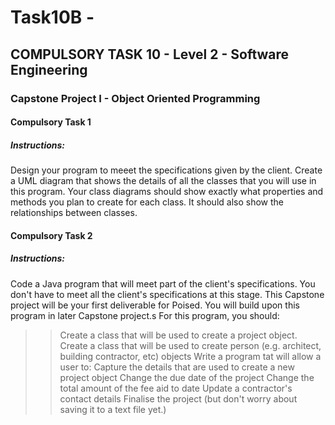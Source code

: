 # Task10B - 
## COMPULSORY TASK 10 - Level 2 - Software Engineering

### Capstone Project I - Object Oriented Programming

#### Compulsory Task 1
##### Instructions:
Design your program to meeet the specifications given by the client. Create a UML diagram that shows the details of all the classes that you will use in this program. Your class diagrams should show exactly what properties and methods you plan to create for each class. It should also show the relationships between classes.

#### Compulsory Task 2
##### Instructions:

Code a Java program that will meet part of the client's specifications. You don't have to meet all the client's specifications at this stage. This Capstone project will be your first deliverable for Poised. You will build upon this program in later Capstone project.s For this program, you should:

>> Create a class that will be used to create a project object.
>> Create a class that will be used to create person (e.g. architect, building contractor, etc) objects
>> Write a program tat will allow a user to:
   >> Capture the details that are used to create a new project object
   >> Change the due date of the project
   >> Change the total amount of the fee aid to date
   >> Update a contractor's contact details
   >> Finalise the project (but don't worry about saving it to a text file yet.)
